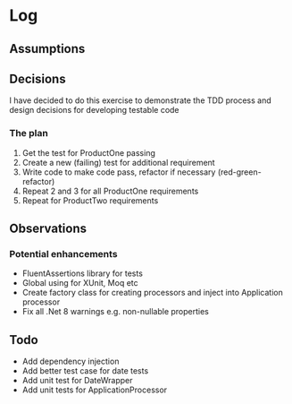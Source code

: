 # Log

## Assumptions

## Decisions
I have decided to do this exercise to demonstrate the TDD process and design decisions for developing testable code

### The plan
1. Get the test for ProductOne passing
2. Create a new (failing) test for additional requirement
3. Write code to make code pass, refactor if necessary (red-green-refactor) 
4. Repeat 2 and 3 for all ProductOne requirements
5. Repeat for ProductTwo requirements

## Observations

### Potential enhancements
* FluentAssertions library for tests
* Global using for XUnit, Moq etc
* Create factory class for creating processors and inject into Application processor
* Fix all .Net 8 warnings e.g. non-nullable properties

## Todo
* Add dependency injection
* Add better test case for date tests
* Add unit test for DateWrapper
* Add unit tests for ApplicationProcessor 

